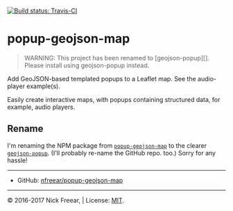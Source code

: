 
[![Build status: Travis-CI][travis-icon]][travis-ci]

# popup-geojson-map

> WARNING: This project has been renamed to [geojson-popup][]. Please install using geojson-popup instead.

Add GeoJSON-based templated popups to a Leaflet map. See the audio-player example(s).

Easily create interactive maps, with popups containing structured data, for example, audio players.

## Rename

I'm renaming the NPM package from [`popup-geojson-map`][npm-old] to the clearer [`geojson-popup`][npm].
(I'll probably re-name the GitHub repo. too.) Sorry for any hassle!

---

* GitHub: [nfreear/popup-geojson-map][]

---
&copy; 2016-2017 Nick Freear, | License: [MIT][].


[npm-old]: https://npmjs.com/package/popup-geojson-map
[npm]: https://npmjs.com/package/geojson-popup

[gh]: https://github.com/nfreear/popup-geojson-map
[nfreear/popup-geojson-map]: https://github.com/nfreear/popup-geojson-map

[MIT]: https://nfreear.mit-license.org/2016-2017 "MIT License | © 2016-2017 Nick Freear (date: 2016-09-26)"
[travis-icon]: https://travis-ci.org/nfreear/popup-geojson-map.svg
[travis-ci]: https://travis-ci.org/nfreear/popup-geojson-map "Build status – Travis-CI"

[RFC]: https://tools.ietf.org/html/rfc7946 "The GeoJSON Format, August 2016."
[GeoJSON]: http://geojson.org/
[Leaflet.JS]: http://leafletjs.com/examples/geojson.html
[SuperAgent]: https://visionmedia.github.io/superagent/
[Superagent-X]: http://smalljs.org/ajax/superagent/
[Lodash]: https://lodash.com/
[Underscore.js]: http://underscorejs.org/
[Freesound]: https://freesound.org/search/?q=metro "Freesound search: 'metro'"
[Commons]: https://commons.wikimedia.org/wiki/Category:Audio_files_of_music
[prov]: https://leaflet-extras.github.io/leaflet-providers/preview/
  "'This page shows mini maps for all the layers available in Leaflet-providers.'"
[Mapbox]: https://www.mapbox.com/
[NLS]: http://maps.nls.uk/projects/api/ "National Library of Scotland - Historic Maps API."

[end]: //end
